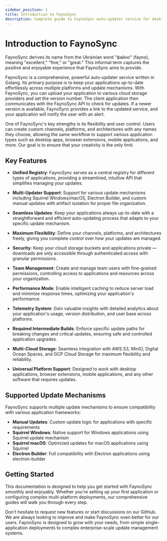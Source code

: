 ```yaml
---
sidebar_position: 1
title: Introduction to FaynoSync
description: Complete guide to FaynoSync auto-updater service for desktop applications and software distribution
---
```


# Introduction to FaynoSync

FaynoSync derives its name from the Ukrainian word "файно" (fayno), meaning "excellent," "fine," or "great." This informal term captures the positive and enjoyable experience that FaynoSync aims to provide.

FaynoSync is a comprehensive, powerful auto-updater service written in Golang. Its primary purpose is to keep your applications up-to-date effortlessly across multiple platforms and update mechanisms. With FaynoSync, you can upload your application to various cloud storage providers and set the version number. The client application then communicates with the FaynoSync API to check for updates. If a newer version is available, FaynoSync provides a link to the updated service, and your application will notify the user with an alert.

One of FaynoSync's key strengths is its flexibility and user control. Users can create custom channels, platforms, and architectures with any names they choose, allowing the same workflow to support various application types such as desktop apps, browser extensions, mobile applications, and more. Our goal is to ensure that your creativity is the only limit.

## Key Features

- **Unified Registry**: FaynoSync serves as a central registry for different types of applications, providing a streamlined, intuitive API that simplifies managing your updates.

- **Multi-Updater Support**: Support for various update mechanisms including Squirrel Windows/macOS, Electron Builder, and custom manual updates with artifact isolation for proper file organization.

- **Seamless Updates**: Keep your applications always up-to-date with a straightforward and efficient auto-updating process that adapts to your specific update mechanism.

- **Maximum Flexibility**: Define your channels, platforms, and architectures freely, giving you complete control over how your updates are managed.

- **Security**: Keep your cloud storage buckets and applications private — downloads are only accessible through authenticated access with granular permissions.

- **Team Management**: Create and manage team users with fine-grained permissions, controlling access to applications and resources across your organization.

- **Performance Mode**: Enable intelligent caching to reduce server load and minimize response times, optimizing your application's performance.

- **Telemetry System**: Gain valuable insights with detailed analytics about your application's usage, version distribution, and user base across platforms.

- **Required Intermediate Builds**: Enforce specific update paths for breaking changes and critical updates, ensuring safe and controlled application upgrades.

- **Multi-Cloud Storage**: Seamless integration with AWS S3, MinIO, Digital Ocean Spaces, and GCP Cloud Storage for maximum flexibility and reliability.

- **Universal Platform Support**: Designed to work with desktop applications, browser extensions, mobile applications, and any other software that requires updates.

## Supported Update Mechanisms

FaynoSync supports multiple update mechanisms to ensure compatibility with various application frameworks:

- **Manual Updates**: Custom update logic for applications with specific requirements
- **Squirrel Windows**: Native support for Windows applications using Squirrel update mechanism
- **Squirrel macOS**: Optimized updates for macOS applications using Squirrel
- **Electron Builder**: Full compatibility with Electron applications using electron-builder

## Getting Started

This documentation is designed to help you get started with FaynoSync smoothly and enjoyably. Whether you're setting up your first application or configuring complex multi-platform deployments, our comprehensive guides will walk you through every step.

Don't hesitate to request new features or start discussions on our GitHub. We are always looking to improve and make FaynoSync even better for our users. FaynoSync is designed to grow with your needs, from simple single-application deployments to complex enterprise-scale update management systems.